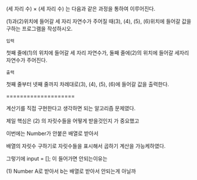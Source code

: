 (세 자리 수) × (세 자리 수) 는 다음과 같은 과정을 통하여 이루어진다.



(1)과(2)위치에 들어갈 세 자리 자연수가 주어질 때(3), (4), (5), (6)위치에 들어갈 값을 구하는 프로그램을 작성하시오.

    입력
첫째 줄에(1)의 위치에 들어갈 세 자리 자연수가, 둘째 줄에(2)의 위치에 들어갈 세자리 자연수가 주어진다.

    출력
첫째 줄부터 넷째 줄까지 차례대로(3), (4), (5), (6)에 들어갈 값을 출력한다.

====================

계산기를 직접 구현한다고 생각하면 되는 알고리즘 문제였다.

제일 핵심은 (2) 의 자릿수들을 어떻게 받을것인지 가 중요했고

이번에는 Number가 안붙은 배열로 받아서

배열의 자릿수 구하기로 자릿수들을 표시해서 곱하기 계산을 가능케하였다.


그렇기에 input = []; 이 들어가면 안되는이유는

(1) Number A로 받아서 b는 배열로 받아서 안되는게 아닐까